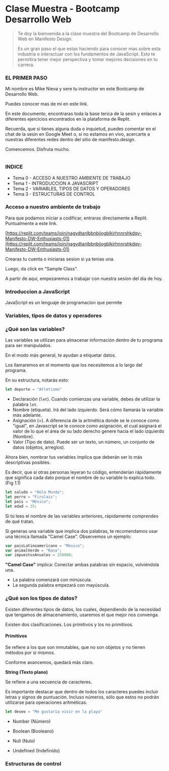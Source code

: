 # Clase Muestra - Bootcamp Desarrollo Web

> Te doy la bienvenida a la clase muestra del Bootcamp de Desarrollo Web en Manifesto Design.
>
> Es un gran paso el que estas haciendo para conocer mas sobre esta industria e interactuar con los fundamentos de JavaScript. Esto te permitira tener mejor perspectiva y tomar mejores decisiones en tu carrera.
>
>

### EL PRIMER PASO

Mi nombre es Mike Nieva y sere tu instructor en este Bootcamp de Desarrollo Web.

Puedes conocer mas de mi en este link.

En este documento, encontraras toda la base terica de la sesin y enlaces a diferentes ejercicios encontrados en la plataforma de Replit.

Recuerda, que si tienes alguna duda o inquietud, puedes comentar en el chat de la sesin en Google Meet o, si no estamos en vivo, acercarte a nuestras diferentes redes dentro del sitio de manifesto.design.

Comencemos. Disfruta mucho.

<figure><img src="https://media.giphy.com/media/l3V0dy1zzyjbYTQQM/giphy.gif" alt=""><figcaption></figcaption></figure>

### INDICE

* Tema 0 - ACCESO A NUESTRO AMBIENTE DE TRABAJO
* Tema 1 - INTRODUCCION A JAVASCRIPT
* Tema 2 - VARIABLES, TIPOS DE DATOS Y OPERADORES
* Tema 3 - ESTRUCTURAS DE CONTROL





### Acceso a nuestro ambiente de trabajo



Para que podamos iniciar a codificar, entraras directamente a Replit. Puntualmente a este link.

[https://replit.com/teams/join/nagydtanlbbnbjjogblkirhnnrshkdqy-Manifesto-DW-Enthusiasts-01](https://replit.com/teams/join/nagydtanlbbnbjjogblkirhnnrshkdqy-Manifesto-DW-Enthusiasts-01)

Crearas tu cuenta o iniciaras sesion si ya tenias una.

Luego, da click en "Sample Class".

A partir de aqui, empezaremos a trabajar con nuestra sesion del dia de hoy.



### Introduccion a JavaScript

JavaScript es un lenguaje de programacion que permite



### Variables, tipos de datos y operadores

### ¿Qué son las variables?

Las variables se utilizan para almacenar información dentro de tu programa para ser manipulados.

En el modo más general, te ayudan a etiquetar datos.



Los llamaremos en el momento que los necesitemos a lo largo del programa.

En su estructura, notarás esto:

```javascript
let deporte = "Atletismo"
```

* Declaración (`let`). Cuando comienzas una variable, debes de utilizar la palabra `let`.
* Nombre (etiqueta). Irá del lado izquierdo. Será cómo llamarás la variable más adelante.
* Asignación (=). A diferencia de la aritmética donde se le conoce como "igual", en Javascript se le conoce como asignación, el cual asignará el valor de lo que el área de su lado derecho genere hacia el lado izquierdo (Nombre).
* Valor (Tipo de dato). Puede ser un texto, un número, un conjunto de datos (objetos, arreglos).

Ahora bien, nombrar tus variables implica que deberán ser lo más descriptivas posibles.

Es decir, que si otras personas leyeran tu código, entenderían rápidamente que significa cada dato porque el nombre de su variable lo explica todo. (Fig 1.1)

```javascript
let saludo = "Hola Mundo";
let perro = "Firulais";
let pais = "México";
let edad = 35;
```

Si tú lees el nombre de las variables anteriores, rápidamente comprendes de qué tratan.

Si generas una variable que implica dos palabras, te recomendamos usar una técnica llamada "Camel Case". Observemos un ejemplo:

```javascript
var paisLatinoamericano = "México";
var animalVerde = "Rana";
var impuestosAnuales = 250000;
```

**"Camel Case"** implica: Conectar ambas palabras sin espacio, volviéndola una.

* La palabra comenzará con minúscula.
* La segunda palabra empezará con mayúscula.&#x20;

### ¿Qué son los tipos de datos?

Existen diferentes tipos de datos, los cuales, dependiendo de la necesidad que tengamos de almacenamiento, usaremos el que mejor nos convenga.

Existen dos clasificaciones. Los primitivos y los no primitivos.

#### Primitivos

Se refiere a los que son inmutables, que no son objetos y no tienen métodos por sí mismos.

Conforme avancemos, quedará más claro.

**String (Texto plano)**

Se refiere a una secuencia de caracteres.

Es importante destacar que dentro de todos los caracteres puedes incluir letras y signos de puntuación. Incluso números, sólo que estos no podrán utilizarse para operaciones aritméticas.

```javascript
let deseo = "Me gustaría vivir en la playa"
```

* Number (Número)



* Boolean (Booleano)
* Null (Nulo)
* Undefined (Indefinido)

### Estructuras de control





